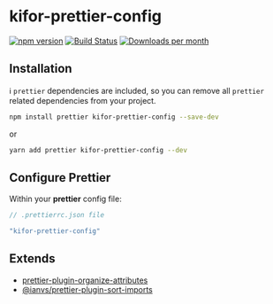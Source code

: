 # kifor-prettier-config

[![npm version](https://img.shields.io/npm/v/kifor-prettier-config?logo=npm&logoColor=fff)](https://www.npmjs.com/package/kifor-prettier-config)
[![Build Status](https://img.shields.io/github/actions/workflow/status/kiforks/kifor-prettier-config/cd.yml?query=workflow%3Adeploys&logo=github)](https://github.com/kiforks/kifor-prettier-config/actions/workflows/cd.yml?query=workflow%3Adeploy)
[![Downloads per month](https://img.shields.io/npm/dm/kifor-prettier-config)](https://npmcharts.com/compare/kifor-prettier-config)

## Installation

ℹ️ `prettier` dependencies are included, so you can remove all `prettier` related dependencies from your project.

```sh
npm install prettier kifor-prettier-config --save-dev
```

or

```sh
yarn add prettier kifor-prettier-config --dev
```

## Configure Prettier

Within your **prettier** config file:

```javascript
// .prettierrc.json file

"kifor-prettier-config"
```

## Extends

- [prettier-plugin-organize-attributes](https://github.com/NiklasPor/prettier-plugin-organize-attributes)
- [@ianvs/prettier-plugin-sort-imports](https://github.com/ianvs/prettier-plugin-sort-imports)
